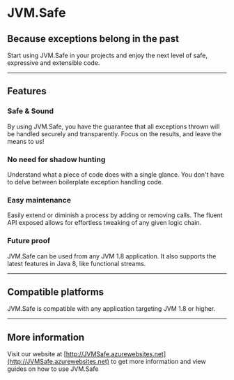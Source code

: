 # JVM.Safe
## Because exceptions belong in the past

Start using JVM.Safe in your projects and enjoy the next level of safe, expressive and extensible code.

***

## Features
### Safe & Sound
By using JVM.Safe, you have the guarantee that all exceptions thrown will be handled securely and transparently. Focus on the results, and leave the means to us!

### No need for shadow hunting
Understand what a piece of code does with a single glance. You don't have to delve between boilerplate exception handling code.

### Easy maintenance
Easily extend or diminish a process by adding or removing calls. The fluent API exposed allows for effortless tweaking of any given logic chain.

### Future proof
JVM.Safe can be used from any JVM 1.8 application. It also supports the latest features in Java 8, like functional streams.

***

## Compatible platforms

JVM.Safe is compatible with any application targeting JVM 1.8 or higher.

***

## More information

Visit our website at [http://JVMSafe.azurewebsites.net](http://JVMSafe.azurewebsites.net) to get more information and view guides on how to use JVM.Safe